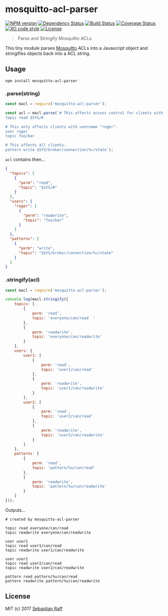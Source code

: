 # mosquitto-acl-parser

[![NPM version](https://badge.fury.io/js/mosquitto-acl-parser.svg)](http://badge.fury.io/js/mosquitto-acl-parser)
[![Dependency Status](https://img.shields.io/gemnasium/hobbyquaker/mosquitto-acl-parser.svg?maxAge=2592000)](https://gemnasium.com/github.com/hobbyquaker/mosquitto-acl-parser)
[![Build Status](https://travis-ci.org/hobbyquaker/mosquitto-acl-parser.svg?branch=master)](https://travis-ci.org/hobbyquaker/mosquitto-acl-parser)
[![Coverage Status](https://coveralls.io/repos/github/hobbyquaker/mosquitto-acl-parser/badge.svg?branch=master)](https://coveralls.io/github/hobbyquaker/mosquitto-acl-parser?branch=master)
[![XO code style](https://img.shields.io/badge/code_style-XO-5ed9c7.svg)](https://github.com/sindresorhus/xo)
[![License][mit-badge]][mit-url]

> Parse and Stringify Mosquitto ACLs

This tiny module parses [Mosquitto](https://mosquitto.org/) ACLs into a Javascript object and stringifies objects back 
into a ACL string.

## Usage

`npm install mosquitto-acl-parser`

### .parse(string)

```Javascript
const macl = require('mosquitto-acl-parser');

const acl = macl.parse(`# This affects access control for clients with no username.
topic read $SYS/#

# This only affects clients with username "roger".
user roger
topic foo/bar

# This affects all clients.
pattern write $SYS/broker/connection/%c/state`);
```

`acl` contains then...
```JSON
{
  "topics": [
    {
      "perm": "read",
      "topic": "$SYS/#"
    }
  ],
  "users": {
    "roger": [
      {
        "perm": "readwrite",
        "topic": "foo/bar"
      }
    ]
  },
  "patterns": [
    {
      "perm": "write",
      "topic": "$SYS/broker/connection/%c/state"
    }
  ]
}
```

### .stringify(acl)

```Javascript
const macl = require('mosquitto-acl-parser');

console.log(macl.stringify({
    topics: [
        {
            perm: 'read',
            topic: 'everyone/can/read  '
        },
        {
            perm: 'readwrite',
            topic: 'everyone/can/readwrite'
        }
    ],
    users: {
        user1: [
            {
                perm: 'read',
                topic: 'user1/can/read'
            },
            {
                perm: 'readwrite',
                topic: 'user1/can/readwrite'
            }
        ],
        user2: [
            {
                perm: 'read',
                topic: 'user2/can/read'
            },
            {
                perm: 'readwrite',
                topic: 'user2/can/readwrite'
            }
        ]
    },
    patterns: [
        {
            perm: 'read',
            topic: 'pattern/%u/can/read'
        },
        {
            perm: 'readwrite',
            topic: 'pattern/%u/can/readwrite'
        }
    ]
}));
```

Outputs...
```
# created by mosquitto-acl-parser

topic read everyone/can/read  
topic readwrite everyone/can/readwrite

user user1
topic read user1/can/read
topic readwrite user1/can/readwrite

user user2
topic read user2/can/read
topic readwrite user2/can/readwrite

pattern read pattern/%u/can/read
pattern readwrite pattern/%u/can/readwrite
```

## License

MIT (c) 2017 [Sebastian Raff](https://github.com/hobbyquaker)

[mit-badge]: https://img.shields.io/badge/License-MIT-blue.svg?style=flat
[mit-url]: LICENSE
